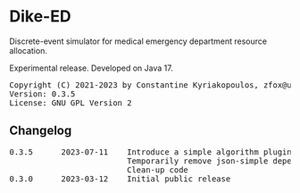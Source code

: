 # Dike-ED
Discrete-event simulator for medical emergency department resource allocation.

Experimental release. Developed on Java 17.

<pre>
Copyright (C) 2021-2023 by Constantine Kyriakopoulos, zfox@users.sourceforge.net
Version: 0.3.5
License: GNU GPL Version 2
</pre>

## Changelog

<pre>
0.3.5      2023-07-11    Introduce a simple algorithm plugin API
                         Temporarily remove json-simple dependency
                         Clean-up code
0.3.0      2023-03-12    Initial public release
</pre>
